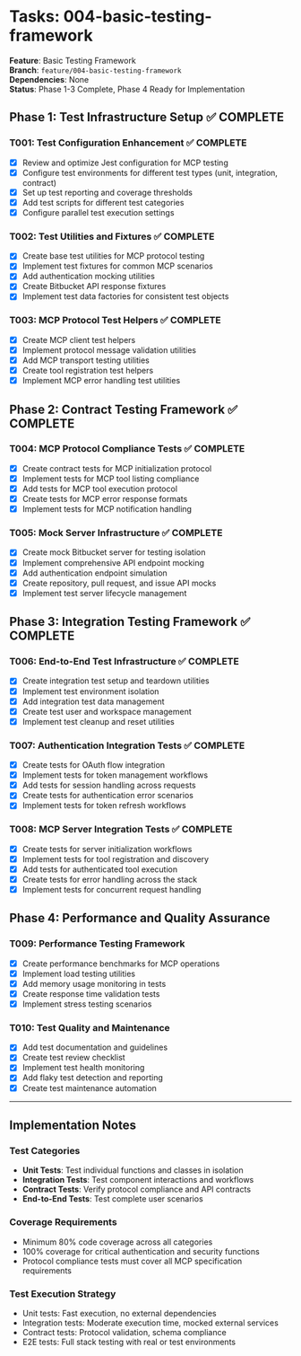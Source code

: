 # Tasks: 004-basic-testing-framework

**Feature**: Basic Testing Framework  
**Branch**: `feature/004-basic-testing-framework`  
**Dependencies**: None  
**Status**: Phase 1-3 Complete, Phase 4 Ready for Implementation

## Phase 1: Test Infrastructure Setup ✅ COMPLETE

### T001: Test Configuration Enhancement ✅ COMPLETE
- [x] Review and optimize Jest configuration for MCP testing
- [x] Configure test environments for different test types (unit, integration, contract)
- [x] Set up test reporting and coverage thresholds
- [x] Add test scripts for different test categories
- [x] Configure parallel test execution settings

### T002: Test Utilities and Fixtures ✅ COMPLETE
- [x] Create base test utilities for MCP protocol testing
- [x] Implement test fixtures for common MCP scenarios
- [x] Add authentication mocking utilities
- [x] Create Bitbucket API response fixtures
- [x] Implement test data factories for consistent test objects

### T003: MCP Protocol Test Helpers ✅ COMPLETE
- [x] Create MCP client test helpers
- [x] Implement protocol message validation utilities
- [x] Add MCP transport testing utilities
- [x] Create tool registration test helpers
- [x] Implement MCP error handling test utilities

## Phase 2: Contract Testing Framework ✅ COMPLETE

### T004: MCP Protocol Compliance Tests ✅ COMPLETE
- [x] Create contract tests for MCP initialization protocol
- [x] Implement tests for MCP tool listing compliance
- [x] Add tests for MCP tool execution protocol
- [x] Create tests for MCP error response formats
- [x] Implement tests for MCP notification handling

### T005: Mock Server Infrastructure ✅ COMPLETE
- [x] Create mock Bitbucket server for testing isolation
- [x] Implement comprehensive API endpoint mocking
- [x] Add authentication endpoint simulation
- [x] Create repository, pull request, and issue API mocks
- [x] Implement test server lifecycle management

## Phase 3: Integration Testing Framework ✅ COMPLETE

### T006: End-to-End Test Infrastructure ✅ COMPLETE
- [x] Create integration test setup and teardown utilities
- [x] Implement test environment isolation
- [x] Add integration test data management
- [x] Create test user and workspace management
- [x] Implement test cleanup and reset utilities

### T007: Authentication Integration Tests ✅ COMPLETE
- [x] Create tests for OAuth flow integration
- [x] Implement tests for token management workflows
- [x] Add tests for session handling across requests
- [x] Create tests for authentication error scenarios
- [x] Implement tests for token refresh workflows

### T008: MCP Server Integration Tests ✅ COMPLETE
- [x] Create tests for server initialization workflows
- [x] Implement tests for tool registration and discovery
- [x] Add tests for authenticated tool execution
- [x] Create tests for error handling across the stack
- [x] Implement tests for concurrent request handling

## Phase 4: Performance and Quality Assurance

### T009: Performance Testing Framework
- [x] Create performance benchmarks for MCP operations
- [x] Implement load testing utilities
- [x] Add memory usage monitoring in tests
- [x] Create response time validation tests
- [x] Implement stress testing scenarios

### T010: Test Quality and Maintenance
- [x] Add test documentation and guidelines
- [x] Create test review checklist
- [x] Implement test health monitoring
- [x] Add flaky test detection and reporting
- [x] Create test maintenance automation

---

## Implementation Notes

### Test Categories
- **Unit Tests**: Test individual functions and classes in isolation
- **Integration Tests**: Test component interactions and workflows
- **Contract Tests**: Verify protocol compliance and API contracts
- **End-to-End Tests**: Test complete user scenarios

### Coverage Requirements
- Minimum 80% code coverage across all categories
- 100% coverage for critical authentication and security functions
- Protocol compliance tests must cover all MCP specification requirements

### Test Execution Strategy
- Unit tests: Fast execution, no external dependencies
- Integration tests: Moderate execution time, mocked external services
- Contract tests: Protocol validation, schema compliance
- E2E tests: Full stack testing with real or test environments
